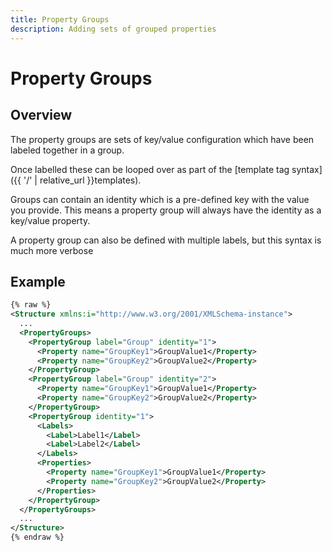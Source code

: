 ```yaml
---
title: Property Groups
description: Adding sets of grouped properties 
---
```


# Property Groups

## Overview

The property groups are sets of key/value configuration which have been labeled together in a group.

Once labelled these can be looped over as part of the [template tag syntax]({{ '/' | relative_url }}templates).

Groups can contain an identity which is a pre-defined key with the value you provide.  This means a property group will always have the identity as a key/value property.

A property group can also be defined with multiple labels, but this syntax is much more verbose

## Example

```XML
{% raw %}
<Structure xmlns:i="http://www.w3.org/2001/XMLSchema-instance">
  ...
  <PropertyGroups>
    <PropertyGroup label="Group" identity="1">
      <Property name="GroupKey1">GroupValue1</Property>
      <Property name="GroupKey2">GroupValue2</Property>
    </PropertyGroup>
    <PropertyGroup label="Group" identity="2">
      <Property name="GroupKey1">GroupValue1</Property>
      <Property name="GroupKey2">GroupValue2</Property>
    </PropertyGroup>
    <PropertyGroup identity="1">
      <Labels>
        <Label>Label1</Label>
        <Label>Label2</Label>
      </Labels>
      <Properties>
        <Property name="GroupKey1">GroupValue1</Property>
        <Property name="GroupKey2">GroupValue2</Property>
      </Properties>
    </PropertyGroup>
  </PropertyGroups>
  ...
</Structure>
{% endraw %}
```
